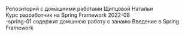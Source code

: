 Репозиторий с домашними работами Щипцовой Натальи  
Курс разработчик на Spring Framework 2022-08  
-spring-01 содержит домшнюю работу с занаию Введение в Spring Framework  
